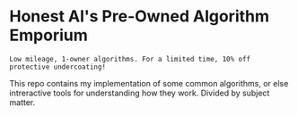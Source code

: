 # Honest Al's Pre-Owned Algorithm Emporium

```Low mileage, 1-owner algorithms. For a limited time, 10% off protective undercoating!```

This repo contains my implementation of some common algorithms, or else intreractive tools for understanding how they work. Divided by subject matter.
